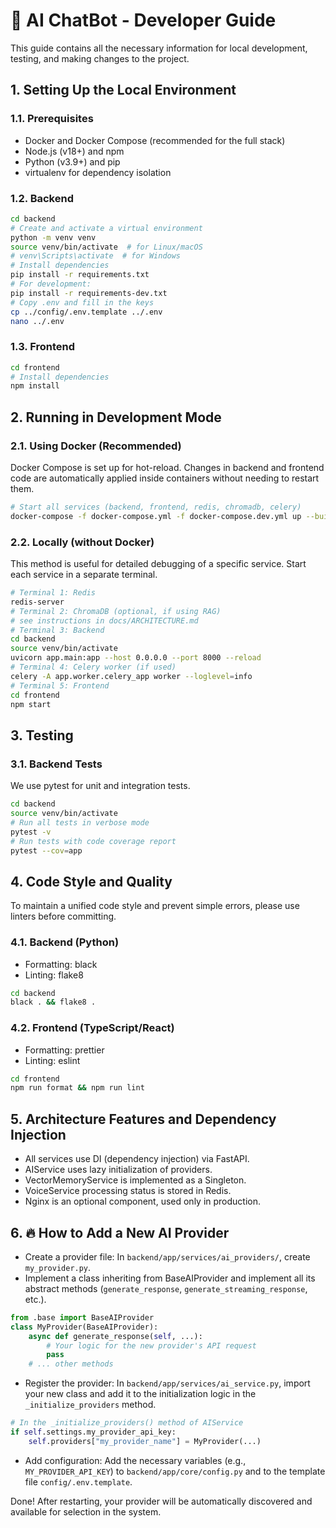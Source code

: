 # 📖 AI ChatBot - Developer Guide
This guide contains all the necessary information for local development, testing, and making changes to the project.

## 1. Setting Up the Local Environment
### 1.1. Prerequisites
- Docker and Docker Compose (recommended for the full stack)
- Node.js (v18+) and npm
- Python (v3.9+) and pip
- virtualenv for dependency isolation

### 1.2. Backend
```bash
cd backend
# Create and activate a virtual environment
python -m venv venv
source venv/bin/activate  # for Linux/macOS
# venv\Scripts\activate  # for Windows
# Install dependencies
pip install -r requirements.txt
# For development:
pip install -r requirements-dev.txt
# Copy .env and fill in the keys
cp ../config/.env.template ../.env
nano ../.env
```

### 1.3. Frontend
```bash
cd frontend
# Install dependencies
npm install
```

## 2. Running in Development Mode
### 2.1. Using Docker (Recommended)
Docker Compose is set up for hot-reload. Changes in backend and frontend code are automatically applied inside containers without needing to restart them.
```bash
# Start all services (backend, frontend, redis, chromadb, celery)
docker-compose -f docker-compose.yml -f docker-compose.dev.yml up --build
```

### 2.2. Locally (without Docker)
This method is useful for detailed debugging of a specific service. Start each service in a separate terminal.
```bash
# Terminal 1: Redis
redis-server
# Terminal 2: ChromaDB (optional, if using RAG)
# see instructions in docs/ARCHITECTURE.md
# Terminal 3: Backend
cd backend
source venv/bin/activate
uvicorn app.main:app --host 0.0.0.0 --port 8000 --reload
# Terminal 4: Celery worker (if used)
celery -A app.worker.celery_app worker --loglevel=info
# Terminal 5: Frontend
cd frontend
npm start
```

## 3. Testing
### 3.1. Backend Tests
We use pytest for unit and integration tests.
```bash
cd backend
source venv/bin/activate
# Run all tests in verbose mode
pytest -v
# Run tests with code coverage report
pytest --cov=app
```

## 4. Code Style and Quality
To maintain a unified code style and prevent simple errors, please use linters before committing.

### 4.1. Backend (Python)
- Formatting: black
- Linting: flake8
```bash
cd backend
black . && flake8 .
```

### 4.2. Frontend (TypeScript/React)
- Formatting: prettier
- Linting: eslint
```bash
cd frontend
npm run format && npm run lint
```

## 5. Architecture Features and Dependency Injection
- All services use DI (dependency injection) via FastAPI.
- AIService uses lazy initialization of providers.
- VectorMemoryService is implemented as a Singleton.
- VoiceService processing status is stored in Redis.
- Nginx is an optional component, used only in production.

## 6. 🔥 How to Add a New AI Provider
- Create a provider file: In `backend/app/services/ai_providers/`, create `my_provider.py`.
- Implement a class inheriting from BaseAIProvider and implement all its abstract methods (`generate_response`, `generate_streaming_response`, etc.).
```python
from .base import BaseAIProvider
class MyProvider(BaseAIProvider):
    async def generate_response(self, ...):
        # Your logic for the new provider's API request
        pass
    # ... other methods
```
- Register the provider: In `backend/app/services/ai_service.py`, import your new class and add it to the initialization logic in the `_initialize_providers` method.
```python
# In the _initialize_providers() method of AIService
if self.settings.my_provider_api_key:
    self.providers["my_provider_name"] = MyProvider(...)
```
- Add configuration: Add the necessary variables (e.g., `MY_PROVIDER_API_KEY`) to `backend/app/core/config.py` and to the template file `config/.env.template`.

Done! After restarting, your provider will be automatically discovered and available for selection in the system. 